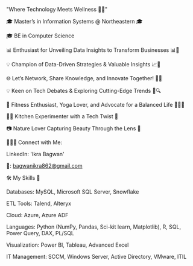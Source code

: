 "Where Technology Meets Wellness 🌿💡"

🎓 Master’s in Information Systems @ Northeastern 🎓 

🎓 BE in Computer Science

📊 Enthusiast for Unveiling Data Insights to Transform Businesses 📊🚀

💡 Champion of Data-Driven Strategies & Valuable Insights 📈💼

🌐 Let’s Network, Share Knowledge, and Innovate Together! 🚀✨

💡 Keen on Tech Debates & Exploring Cutting-Edge Trends 📲🔍

🌱 Fitness Enthusiast, Yoga Lover, and Advocate for a Balanced Life 🧘‍♀️🍏

👩‍🍳 Kitchen Experimenter with a Tech Twist 🍴

📷 Nature Lover Capturing Beauty Through the Lens 📸

🙋🏽‍♀️ Connect with Me:

LinkedIn: 'Ikra Bagwan'

📧: bagwanikra862@gmail.com

🛠️ My Skills 🔧

Databases: MySQL, Microsoft SQL Server, Snowflake

ETL Tools: Talend, Alteryx

Cloud: Azure, Azure ADF

Languages: Python (NumPy, Pandas, Sci-kit learn, Matplotlib), R, SQL, Power Query, DAX, PL/SQL

Visualization: Power BI, Tableau, Advanced Excel

IT Management: SCCM, Windows Server, Active Directory, VMware, ITIL
